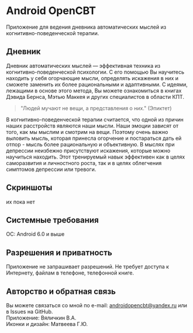 # Android OpenCBT
Приложение для ведения дневника автоматических мыслей из когнитивно-поведенческой терапии.

## Дневник
Дневник автоматических мыслей — эффективная техника из когнитивно-поведенческой психологии. 
С его помощью Вы научитесь находить у себя огорчающие мысли, определять искажения в них и сможете заменить их более рациональными и адаптивными.
С идеями, лежащими в основе этого метода, Вы можете ознакомиться в книгах Дэвида Бернса, Мэтью Маккея и других специалистов в области КПТ.

> "Людей мучают не вещи, а представления о них." (Эпиктет)

В когнитивно-поведенческой терапии считается, что одной из причин наших расстройств являются наши мысли. Наши эмоции зависят от того, как мы мыслим и смотрим на вещи.
Поэтому очень важно выловить мысль, которая принесла огорчение и постараться дать ей отпор - мысль более рациональную и объективную. В мыслях при депрессии неизбежно присутствуют
искажения, которые можно научиться находить. Этот тренируемый навык эффективен как в целях саморазвития и личностного роста, так и в целях облегчения симптомов депрессии или тревоги.

## Скриншоты

их пока нет

## Системные требования
ОС: Android 6.0 и выше

## Разрешения и приватность
Приложение не запрашивает разрешений. Не требует доступа к Интернету, файлам в телефоне, телефонной книге.

## Авторство и обратная связь
Вы можете связаться со мной по e-mail: androidopencbt@yandex.ru или в Issues на GitHub.  
Приложение: Вяличкин В.А.  
Иконки и дизайн: Матвеева Г.Ю.
